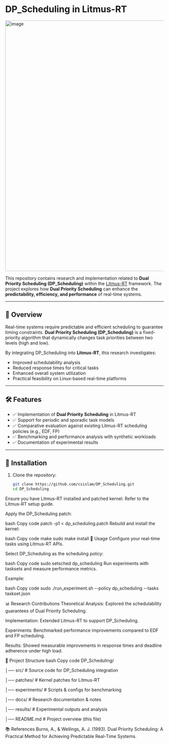 # DP_Scheduling in Litmus-RT
<img width="1052" height="797" alt="image" src="https://github.com/user-attachments/assets/12bf9521-0bb1-42f3-90de-ef7e73ac5bb5" />

This repository contains research and implementation related to **Dual Priority Scheduling (DP_Scheduling)** within the [Litmus-RT](https://github.com/LITMUS-RT/litmus-rt) framework. The project explores how **Dual Priority Scheduling** can enhance the **predictability, efficiency, and performance** of real-time systems.

---

## 📌 Overview

Real-time systems require predictable and efficient scheduling to guarantee timing constraints. **Dual Priority Scheduling (DP_Scheduling)** is a fixed-priority algorithm that dynamically changes task priorities between two levels (high and low).  

By integrating DP_Scheduling into **Litmus-RT**, this research investigates:
- Improved schedulability analysis
- Reduced response times for critical tasks
- Enhanced overall system utilization
- Practical feasibility on Linux-based real-time platforms

---

## 🛠 Features

- ✅ Implementation of **Dual Priority Scheduling** in Litmus-RT  
- ✅ Support for periodic and sporadic task models  
- ✅ Comparative evaluation against existing Litmus-RT scheduling policies (e.g., EDF, FP)  
- ✅ Benchmarking and performance analysis with synthetic workloads  
- ✅ Documentation of experimental results  

---

## 🔧 Installation

1. Clone the repository:
   ```bash
   git clone https://github.com/csislam/DP_Scheduling.git
   cd DP_Scheduling
Ensure you have Litmus-RT installed and patched kernel. Refer to the Litmus-RT setup guide.

Apply the DP_Scheduling patch:

bash
Copy code
patch -p1 < dp_scheduling.patch
Rebuild and install the kernel:

bash
Copy code
make
sudo make install
🚀 Usage
Configure your real-time tasks using Litmus-RT APIs.

Select DP_Scheduling as the scheduling policy:

bash
Copy code
sudo setsched dp_scheduling <pid>
Run experiments with tasksets and measure performance metrics.

Example:

bash
Copy code
sudo ./run_experiment.sh --policy dp_scheduling --tasks taskset.json

📊 Research Contributions
Theoretical Analysis: Explored the schedulability guarantees of Dual Priority Scheduling.

Implementation: Extended Litmus-RT to support DP_Scheduling.

Experiments: Benchmarked performance improvements compared to EDF and FP scheduling.

Results: Showed measurable improvements in response times and deadline adherence under high load.

📄 Project Structure
bash
Copy code
DP_Scheduling/

│── src/                  # Source code for DP_Scheduling integration

│── patches/              # Kernel patches for Litmus-RT

│── experiments/          # Scripts & configs for benchmarking

│── docs/                 # Research documentation & notes

│── results/              # Experimental outputs and analysis

│── README.md             # Project overview (this file)

📚 References
Burns, A., & Wellings, A. J. (1993). Dual Priority Scheduling: A Practical Method for Achieving Predictable Real-Time Systems.
